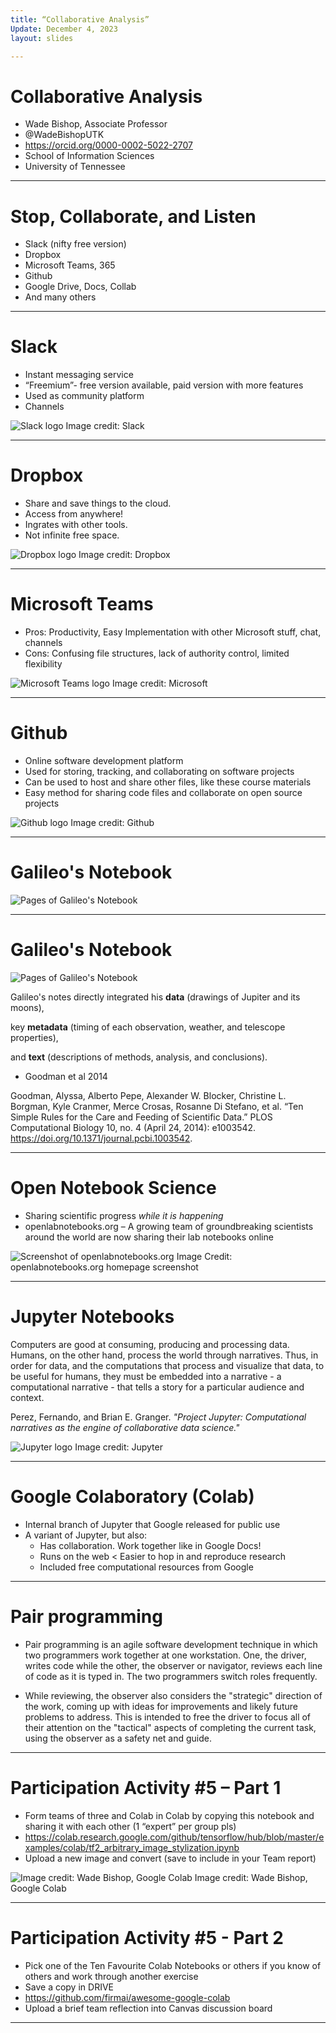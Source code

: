 ```yaml
---
title: “Collaborative Analysis”
Update: December 4, 2023
layout: slides

---
```


# Collaborative Analysis
- Wade Bishop, Associate Professor
- @WadeBishopUTK
- https://orcid.org/0000-0002-5022-2707
- School of Information Sciences
- University of Tennessee

---

# Stop, Collaborate, and Listen

- Slack (nifty free version)
- Dropbox
- Microsoft Teams, 365
- Github
- Google Drive, Docs, Collab
- And many others

---

# Slack

- Instant messaging service
- “Freemium”- free version available, paid version with more features
- Used as community platform
- Channels

![Slack logo](https://github.com/jaxxfox/ScienceLiaisonLibrarianship/blob/main/Slides/Images/SlackIcon.jpg?raw=true)
Image credit: Slack

---

# Dropbox

- Share and save things to the cloud.
- Access from anywhere!
- Ingrates with other tools.
- Not infinite free space.

![Dropbox logo](https://github.com/jaxxfox/ScienceLiaisonLibrarianship/blob/main/Slides/Images/DropboxIcon.jpg?raw=true)
Image credit: Dropbox

---

# Microsoft Teams

- Pros: Productivity, Easy Implementation with other Microsoft stuff, chat, channels
- Cons: Confusing file structures, lack of authority control, limited flexibility

![Microsoft Teams logo](https://github.com/jaxxfox/ScienceLiaisonLibrarianship/blob/main/Slides/Images/MicrosoftTeamsIcon.jpg?raw=true)
Image credit: Microsoft

---

# Github

- Online software development platform
- Used for storing, tracking, and collaborating on software projects
- Can be used to host and share other files, like these course materials
- Easy method for sharing code files and collaborate on open source projects

![Github logo](https://github.com/jaxxfox/ScienceLiaisonLibrarianship/blob/main/Slides/Images/github-mark.png?raw=true)
Image credit: Github

---

# Galileo's Notebook

![Pages of Galileo's Notebook](https://github.com/jaxxfox/ScienceLiaisonLibrarianship/blob/main/Slides/Images/Gnotebook1.jpg?raw=true)

---

# Galileo's Notebook 

![Pages of Galileo's Notebook](https://github.com/jaxxfox/ScienceLiaisonLibrarianship/blob/main/Slides/Images/gnotebook2.jpg?raw=true)

Galileo's notes directly integrated his **data** (drawings of Jupiter and its moons),

key **metadata** (timing of each observation, weather, and telescope properties), 

and **text** (descriptions of methods, analysis, and conclusions).

- Goodman et al 2014

Goodman, Alyssa, Alberto Pepe, Alexander W. Blocker, Christine L. Borgman, Kyle Cranmer, Merce Crosas, Rosanne Di Stefano, et al. “Ten Simple Rules for the Care and Feeding of Scientific Data.” PLOS Computational Biology 10, no. 4 (April 24, 2014): e1003542. https://doi.org/10.1371/journal.pcbi.1003542.

---

# Open Notebook Science
- Sharing scientific progress *while it is happening*
- openlabnotebooks.org – A growing team of groundbreaking scientists around the world are now sharing their lab notebooks online

![Screenshot of openlabnotebooks.org](https://github.com/jaxxfox/ScienceLiaisonLibrarianship/blob/main/Slides/Images/Openlabnotebooksorg.jpg?raw=true)
Image Credit: openlabnotebooks.org homepage screenshot

---

# Jupyter Notebooks

Computers are good at consuming, producing and processing data. Humans, on the other hand, process the world through narratives. Thus, in order for data, and the computations that process and visualize that data, to be useful for humans, they must be embedded into a narrative - a computational narrative - that tells a story for a particular audience and context.

Perez, Fernando, and Brian E. Granger. *"Project Jupyter: Computational narratives as the engine of collaborative data science."*

![Jupyter logo](https://github.com/jaxxfox/ScienceLiaisonLibrarianship/blob/main/Slides/Images/JupyterIcon.jpg?raw=true)
Image credit: Jupyter

---

# Google Colaboratory (Colab)

- Internal branch of Jupyter that Google released for public use
- A variant of Jupyter, but also:
  * Has collaboration. Work together like in Google Docs!
  * Runs on the web < Easier to hop in and reproduce research
  * Included free computational resources from Google

---

# Pair programming

- Pair programming is an agile software development technique in which two programmers work together at one workstation. One, the driver, writes code while the other, the observer or navigator, reviews each line of code as it is typed in. The two programmers switch roles frequently.

- While reviewing, the observer also considers the "strategic" direction of the work, coming up with ideas for improvements and likely future problems to address. This is intended to free the driver to focus all of their attention on the "tactical" aspects of completing the current task, using the observer as a safety net and guide.

---

# Participation Activity #5 – Part 1

- Form teams of three and Colab in Colab by copying this notebook and sharing it with each other (1 “expert” per group pls)
- https://colab.research.google.com/github/tensorflow/hub/blob/master/examples/colab/tf2_arbitrary_image_stylization.ipynb
- Upload a new image and convert (save to include in your Team report)

![Image credit: Wade Bishop, Google Colab](https://github.com/jaxxfox/ScienceLiaisonLibrarianship/blob/main/Slides/Images/GoogleCollab.jpg?raw=true)
Image credit: Wade Bishop, Google Colab

---

# Participation Activity #5 - Part 2

- Pick one of the Ten Favourite Colab Notebooks or others if you know of others and work through another exercise
- Save a copy in DRIVE
- https://github.com/firmai/awesome-google-colab
- Upload a brief team reflection into Canvas discussion board

---
